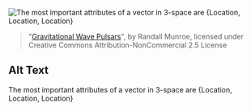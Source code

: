 ![The most important attributes of a vector in 3-space are {Location, Location, Location}](https://imgs.xkcd.com/comics/gravitational_wave_pulsars.png)
> "[Gravitational Wave Pulsars](https://xkcd.com/2358/)", by Randall Munroe, licensed under Creative Commons Attribution-NonCommercial 2.5 License

## Alt Text
The most important attributes of a vector in 3-space are {Location, Location, Location}
